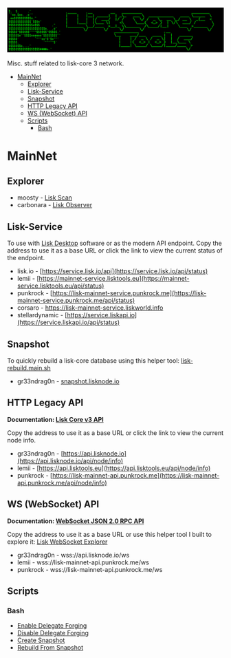 ![##Images_README_Header##](./PNG/Header.png)

Misc. stuff related to lisk-core 3 network.

- [MainNet](#mainnet)
  - [Explorer](#explorer)
  - [Lisk-Service](#lisk-service)
  - [Snapshot](#snapshot)
  - [HTTP Legacy API](#http-legacy-api)
  - [WS (WebSocket) API](#ws-websocket-api)
  - [Scripts](#scripts)
    - [Bash](#bash)

# MainNet

## Explorer

* moosty - [Lisk Scan](https://liskscan.com/)
* carbonara - [Lisk Observer](https://lisk.observer/)

## Lisk-Service

To use with [Lisk Desktop](https://github.com/LiskHQ/lisk-desktop/releases) software or as the modern API endpoint. Copy the address to use it as a base URL or click the link to view the current status of the endpoint.

* lisk.io - [https://service.lisk.io/api](https://service.lisk.io/api/status)
* lemii - [https://mainnet-service.lisktools.eu](https://mainnet-service.lisktools.eu/api/status)
* punkrock - [https://lisk-mainnet-service.punkrock.me](https://lisk-mainnet-service.punkrock.me/api/status)
* corsaro - [https://lisk-mainnet-service.liskworld.info ](https://lisk-mainnet-service.liskworld.info/api/status)
* stellardynamic - [https://service.liskapi.io](https://service.liskapi.io/api/status)

## Snapshot

To quickly rebuild a lisk-core database using this helper tool: [lisk-rebuild.main.sh](https://raw.githubusercontent.com/Gr33nDrag0n69/LiskCore3Tools/main/SH/lisk-rebuild.main.sh)

* gr33ndrag0n - [snapshot.lisknode.io](https://snapshot.lisknode.io/)

## HTTP Legacy API

**Documentation: [Lisk Core v3 API](https://lisk.io/documentation/lisk-core/v3/reference/api.html)**

Copy the address to use it as a base URL or click the link to view the current node info.

* gr33ndrag0n - [https://api.lisknode.io](https://api.lisknode.io/api/node/info)
* lemii - [https://api.lisktools.eu](https://api.lisktools.eu/api/node/info)
* punkrock - [https://lisk-mainnet-api.punkrock.me](https://lisk-mainnet-api.punkrock.me/api/node/info)

## WS (WebSocket) API

**Documentation: [WebSocket JSON 2.0 RPC API](https://lisk.com/documentation/lisk-service/references/rpc-api.html)**

Copy the address to use it as a base URL or use this helper tool I built to explore it: [Lisk WebSocket Explorer](https://wsexplorer.lisknode.io/)

* gr33ndrag0n - wss://api.lisknode.io/ws
* lemii - wss://lisk-mainnet-api.punkrock.me/ws
* punkrock - wss://lisk-mainnet-api.punkrock.me/ws

## Scripts

### Bash

* [Enable Delegate Forging](https://raw.githubusercontent.com/Gr33nDrag0n69/LiskCore3Tools/main/SH/lisk-forging-enable.sh)
* [Disable Delegate Forging](https://raw.githubusercontent.com/Gr33nDrag0n69/LiskCore3Tools/main/SH/lisk-forging-disable.sh)
* [Create Snapshot](https://raw.githubusercontent.com/Gr33nDrag0n69/LiskCore3Tools/main/SH/lisk-create-snapshot.sh)
* [Rebuild From Snapshot](https://raw.githubusercontent.com/Gr33nDrag0n69/LiskCore3Tools/main/SH/lisk-rebuild.main.sh)
